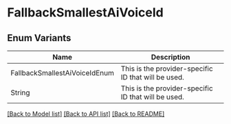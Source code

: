 # FallbackSmallestAiVoiceId

## Enum Variants

| Name | Description |
|---- | -----|
| FallbackSmallestAiVoiceIdEnum | This is the provider-specific ID that will be used. |
| String | This is the provider-specific ID that will be used. |

[[Back to Model list]](../README.md#documentation-for-models) [[Back to API list]](../README.md#documentation-for-api-endpoints) [[Back to README]](../README.md)



